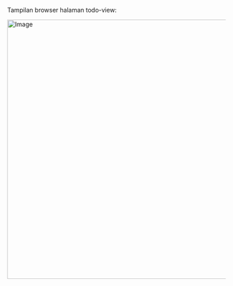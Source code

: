 Tampilan browser halaman todo-view:

<img width="959" height="599" alt="Image" src="https://github.com/user-attachments/assets/dcd9a459-72df-4bdf-ad13-3bc405887384" />